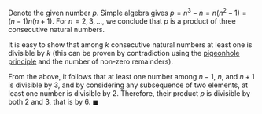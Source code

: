 Denote the given number $p$. Simple algebra gives $p = n^3-n = n(n^2-1) = (n-1)n(n+1)$.
For $n = 2,3,\dots$, we conclude that $p$ is a product of three consecutive natural numbers.

It is easy to show that among $k$ consecutive natural numbers at least one is divisible by $k$ (this can be proven by contradiction using the [pigeonhole principle](https://en.wikipedia.org/wiki/Pigeonhole_principle) and the number of non-zero remainders).

From the above, it follows that at least one number among $n-1$, $n$, and $n+1$ is divisible by 3, and by considering any subsequence of two elements, at least one number is divisible by 2. Therefore, their product $p$ is divisible by both 2 and 3, that is by 6.
$\blacksquare$
